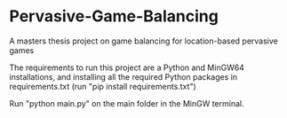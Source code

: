 # Pervasive-Game-Balancing
A masters thesis project on game balancing for location-based pervasive games

The requirements to run this project are a Python and MinGW64 installations, and installing all the required Python packages in requirements.txt (run "pip install requirements.txt")

Run "python main.py" on the main folder in the MinGW terminal.
